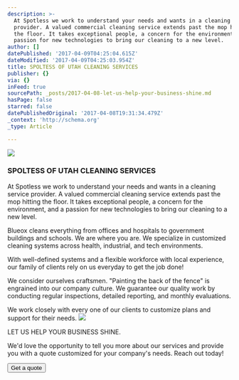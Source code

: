 ```yaml
---
description: >-
  At Spotless we work to understand your needs and wants in a cleaning service
  provider. A valued commercial cleaning service extends past the mop hitting
  the floor. It takes exceptional people, a concern for the environment, and a
  passion for new technologies to bring our cleaning to a new level.
author: []
datePublished: '2017-04-09T04:25:04.615Z'
dateModified: '2017-04-09T04:25:03.954Z'
title: SPOLTESS OF UTAH CLEANING SERVICES
publisher: {}
via: {}
inFeed: true
sourcePath: _posts/2017-04-08-let-us-help-your-business-shine.md
hasPage: false
starred: false
datePublishedOriginal: '2017-04-08T19:31:34.479Z'
_context: 'http://schema.org'
_type: Article

---
```

![](https://the-grid-user-content.s3-us-west-2.amazonaws.com/7b16b139-ecb4-455d-8ac2-22bfaae433a1.png)

### SPOLTESS OF UTAH CLEANING SERVICES

At Spotless we work to understand your needs and wants in a cleaning service provider. A valued commercial cleaning service extends past the mop hitting the floor. It takes exceptional people, a concern for the environment, and a passion for new technologies to bring our cleaning to a new level.

Blueox cleans everything from offices and hospitals to government buildings and schools. We are where you are. We specialize in customized cleaning systems across health, industrial, and tech environments.

With well-defined systems and a flexible workforce with local experience, our family of clients rely on us everyday to get the job done!

We consider ourselves craftsmen. "Painting the back of the fence" is engrained into our company culture. We guarantee our quality work by conducting regular inspections, detailed reporting, and monthly evaluations.

We work closely with every one of our clients to customize plans and support for their needs.
![](https://the-grid-user-content.s3-us-west-2.amazonaws.com/88806105-1802-40bc-b097-163bca5f670b.jpg)

LET US HELP YOUR BUSINESS SHINE.

We'd love the opportunity to tell you more about our services and provide you with a quote customized for your company's needs. Reach out today!

<button data-role="cta" style="">Get a quote</button>